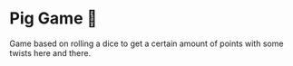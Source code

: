 # Pig Game 🐷
Game based on rolling a dice to get a certain amount of points with some twists here and there.
